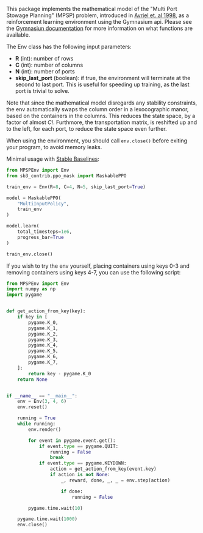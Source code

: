 This package implements the mathematical model of the "Multi Port Stowage Planning" (MPSP) problem, introduced in [Avriel et. al 1998](https://www.researchgate.net/publication/242916342_Stowage_planning_for_container_ships_to_reduce_the_number_of_shifts), as a reinforcement learning environment using the Gymnasium api. Please see the [Gymnasiun documentation](https://gymnasium.farama.org/api/env/) for more information on what functions are available.

The Env class has the following input parameters:

- **R** (int): number of rows
- **C** (int): number of columns
- **N** (int): number of ports
- **skip_last_port** (boolean): if true, the environment will terminate at the second to last port. This is useful for speeding up training, as the last port is trivial to solve.

Note that since the mathematical model disregards any stability constraints, the env automatically swaps the column order in a lexocographic manor, based on the containers in the columns. This reduces the state space, by a factor of almost $C!$. Furthmore, the transportation matrix, is reshifted up and to the left, for each port, to reduce the state space even further.

When using the environment, you should call `env.close()` before exiting your program, to avoid memory leaks.

Minimal usage with [Stable Baselines](https://stable-baselines.readthedocs.io/en/master/):

```python
from MPSPEnv import Env
from sb3_contrib.ppo_mask import MaskablePPO

train_env = Env(R=8, C=4, N=5, skip_last_port=True)

model = MaskablePPO(
    "MultiInputPolicy",
    train_env
)

model.learn(
    total_timesteps=1e6,
    progress_bar=True
)

train_env.close()
```

If you wish to try the env yourself, placing containers using keys 0-3 and removing containers using keys 4-7, you can use the following script:

```python
from MPSPEnv import Env
import numpy as np
import pygame


def get_action_from_key(key):
    if key in [
        pygame.K_0,
        pygame.K_1,
        pygame.K_2,
        pygame.K_3,
        pygame.K_4,
        pygame.K_5,
        pygame.K_6,
        pygame.K_7,
    ]:
        return key - pygame.K_0
    return None


if __name__ == "__main__":
    env = Env(3, 4, 6)
    env.reset()

    running = True
    while running:
        env.render()

        for event in pygame.event.get():
            if event.type == pygame.QUIT:
                running = False
                break
            if event.type == pygame.KEYDOWN:
                action = get_action_from_key(event.key)
                if action is not None:
                    _, reward, done, _, _ = env.step(action)

                    if done:
                        running = False

        pygame.time.wait(10)

    pygame.time.wait(1000)
    env.close()
```
